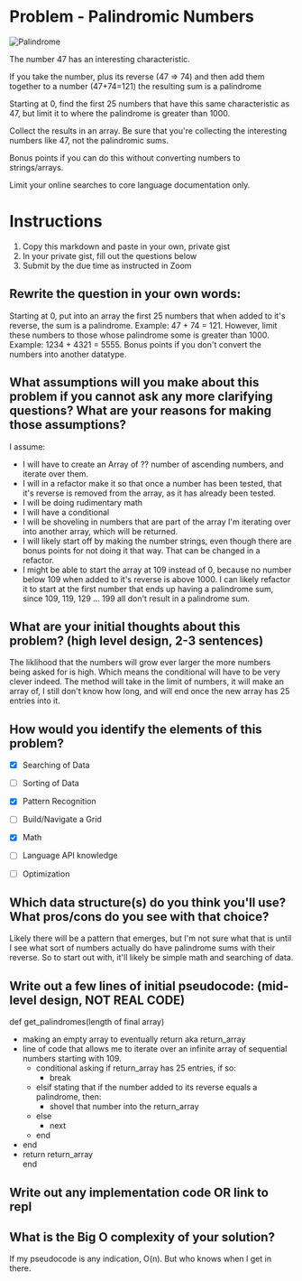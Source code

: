 # Problem - Palindromic Numbers
![Palindrome](https://media.giphy.com/media/xT5LMYqyIPJtjnjiHm/giphy.gif)

The number 47 has an interesting characteristic.

If you take the number, plus its reverse (47 => 74) and then add them together to a number (47+74=121) the resulting sum is a palindrome

Starting at 0, find the first 25 numbers that have this same characteristic as 47, but limit it to where the palindrome is greater than 1000.

Collect the results in an array. Be sure that you're collecting the interesting numbers like 47, not the palindromic sums.

Bonus points if you can do this without converting numbers to strings/arrays.

Limit your online searches to core language documentation only.

# Instructions

1. Copy this markdown and paste in your own, private gist
2. In your private gist, fill out the questions below
4. Submit by the due time as instructed in Zoom


## Rewrite the question in your own words:

Starting at 0, put into an array the first 25 numbers that when added to it's reverse, the sum is a palindrome.  Example: 47 + 74 = 121.  However, limit these numbers to those whose palindrome some is greater than 1000.  Example: 1234 + 4321 = 5555.  Bonus points if you don't convert the numbers into another datatype.


## What assumptions will you make about this problem if you cannot ask any more clarifying questions? What are your reasons for making those assumptions?

I assume:
- I will have to create an Array of ?? number of ascending numbers, and iterate over them.
- I will in a refactor make it so that once a number has been tested, that it's reverse is removed from the array, as it has already been tested.
- I will be doing rudimentary math
- I will have a conditional
- I will be shoveling in numbers that are part of the array I'm iterating over into another array, which will be returned.
- I will likely start off by making the number strings, even though there are bonus points for not doing it that way.  That can be changed in a refactor.
- I might be able to start the array at 109 instead of 0, because no number below 109 when added to it's reverse is above 1000.  I can likely refactor it to start at the first number that ends up having a palindrome sum, since 109, 119, 129 ... 199 all don't result in a palindrome sum.


## What are your initial thoughts about this problem? (high level design, 2-3 sentences)
The liklihood that the numbers will grow ever larger the more numbers being asked for is high.  Which means the conditional will have to be very clever indeed.  The method will take in the limit of numbers, it will make an array of, I still don't know how long, and will end once the new array has 25 entries into it.

## How would you identify the elements of this problem?

- [x] Searching of Data
- [ ] Sorting of Data
- [x] Pattern Recognition
- [ ] Build/Navigate a Grid
- [x] Math
- [ ] Language API knowledge
- [ ] Optimization


## Which data structure(s) do you think you'll use? What pros/cons do you see with that choice?
Likely there will be a pattern that emerges, but I'm not sure what that is until I see what sort of numbers actually do have palindrome sums with their reverse.  So to start out with, it'll likely be simple math and searching of data.

## Write out a few lines of initial pseudocode: (mid-level design, NOT REAL CODE)

def get_palindromes(length of final array)  
  - making an empty array to eventually return aka return_array  
  - line of code that allows me to iterate over an infinite array of sequential numbers starting with 109.  
    - conditional asking if return_array has 25 entries, if so:  
      - break  
    - elsif stating that if the number added to its reverse equals a palindrome, then:  
      - shovel that number into the return_array  
    - else  
      - next  
    - end  
  - end  
  - return return_array  
end  

## Write out any implementation code OR link to repl

## What is the Big O complexity of your solution?
If my pseudocode is any indication, O(n).  But who knows when I get in there.
